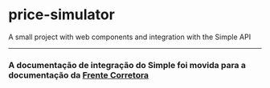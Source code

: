 # price-simulator

A small project with web components and integration with the Simple API

***

### A documentação de integração do Simple foi movida para a documentação da [Frente Corretora](https://github.com/Frente-Corretora/public-docs/)
